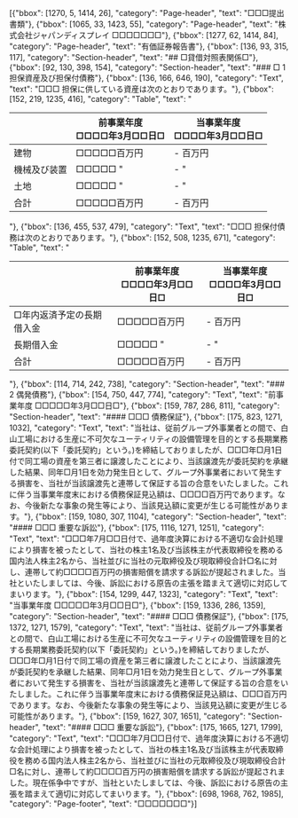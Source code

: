 [{"bbox": [1270, 5, 1414, 26], "category": "Page-header", "text": "□□□提出書類"}, {"bbox": [1065, 33, 1423, 55], "category": "Page-header", "text": "株式会社ジャパンディスプレイ □□□□□□□"}, {"bbox": [1277, 62, 1414, 84], "category": "Page-header", "text": "有価証券報告書"}, {"bbox": [136, 93, 315, 117], "category": "Section-header", "text": "## □貸借対照表関係□"}, {"bbox": [92, 130, 398, 154], "category": "Section-header", "text": "### □ 1 担保資産及び担保付債務"}, {"bbox": [136, 166, 646, 190], "category": "Text", "text": "□□□ 担保に供している資産は次のとおりであります。"}, {"bbox": [152, 219, 1235, 416], "category": "Table", "text": "<table><thead><tr><th></th><th>前事業年度<br>□□□□年3月□□日□</th><th>当事業年度<br>□□□□年3月□□日□</th></tr></thead><tbody><tr><td>建物</td><td>□□□□□百万円</td><td>- 百万円</td></tr><tr><td>機械及び装置</td><td>□□□□□ \"</td><td>- \"</td></tr><tr><td>土地</td><td>□□□□□ \"</td><td>- \"</td></tr><tr><td>合計</td><td>□□□□□百万円</td><td>- 百万円</td></tr></tbody></table>"}, {"bbox": [136, 455, 537, 479], "category": "Text", "text": "□□□ 担保付債務は次のとおりであります。"}, {"bbox": [152, 508, 1235, 671], "category": "Table", "text": "<table><thead><tr><th></th><th>前事業年度<br>□□□□年3月□□日□</th><th>当事業年度<br>□□□□年3月□□日□</th></tr></thead><tbody><tr><td>□年内返済予定の長期借入金</td><td>□□□□□百万円</td><td>- 百万円</td></tr><tr><td>長期借入金</td><td>□□□□□ \"</td><td>- \"</td></tr><tr><td>合計</td><td>□□□□□百万円</td><td>- 百万円</td></tr></tbody></table>"}, {"bbox": [114, 714, 242, 738], "category": "Section-header", "text": "### 2 偶発債務"}, {"bbox": [154, 750, 447, 774], "category": "Text", "text": "前事業年度 □□□□□年3月□□日□"}, {"bbox": [159, 787, 286, 811], "category": "Section-header", "text": "#### □□□ 債務保証"}, {"bbox": [175, 823, 1271, 1032], "category": "Text", "text": "当社は、従前グループ外事業者との間で、白山工場における生産に不可欠なユーティリティの設備管理を目的とする長期業務委託契約(以下「委託契約」という。)を締結しておりましたが、□□□年□月1日付で同工場の資産を第三者に譲渡したことにより、当該譲渡先が委託契約を承継した結果、同年□月1日を効力発生日として、グループ外事業者において発生する損害を、当社が当該譲渡先と連帯して保証する旨の合意をいたしました。これに伴う当事業年度末における債務保証見込額は、□□□□百万円であります。なお、今後新たな事象の発生等により、当該見込額に変更が生じる可能性があります。"}, {"bbox": [159, 1080, 307, 1104], "category": "Section-header", "text": "#### □□□ 重要な訴訟"}, {"bbox": [175, 1116, 1271, 1251], "category": "Text", "text": "□□□年7月□□日付で、過年度決算における不適切な会計処理により損害を被ったとして、当社の株主1名及び当該株主が代表取締役を務める国内法人株主2名から、当社並びに当社の元取締役及び現取締役合計□名に対し、連帯して約□□□□百万円の損害賠償を請求する訴訟が提起されました。当社といたしましては、今後、訴訟における原告の主張を踏まえて適切に対応してまいります。"}, {"bbox": [154, 1299, 447, 1323], "category": "Text", "text": "当事業年度 □□□□□年3月□□日□"}, {"bbox": [159, 1336, 286, 1359], "category": "Section-header", "text": "#### □□□ 債務保証"}, {"bbox": [175, 1372, 1271, 1579], "category": "Text", "text": "当社は、従前グループ外事業者との間で、白山工場における生産に不可欠なユーティリティの設備管理を目的とする長期業務委託契約(以下「委託契約」という。)を締結しておりましたが、□□□年□月1日付で同工場の資産を第三者に譲渡したことにより、当該譲渡先が委託契約を承継した結果、同年□月1日を効力発生日として、グループ外事業者において発生する損害を、当社が当該譲渡先と連帯して保証する旨の合意をいたしました。これに伴う当事業年度末における債務保証見込額は、□□□百万円であります。なお、今後新たな事象の発生等により、当該見込額に変更が生じる可能性があります。"}, {"bbox": [159, 1627, 307, 1651], "category": "Section-header", "text": "#### □□□ 重要な訴訟"}, {"bbox": [175, 1665, 1271, 1799], "category": "Text", "text": "□□□年7月□□日付で、過年度決算における不適切な会計処理により損害を被ったとして、当社の株主1名及び当該株主が代表取締役を務める国内法人株主2名から、当社並びに当社の元取締役及び現取締役合計□名に対し、連帯して約□□□□百万円の損害賠償を請求する訴訟が提起されました。現在係争中ですが、当社といたしましては、今後、訴訟における原告の主張を踏まえて適切に対応してまいります。"}, {"bbox": [698, 1968, 762, 1985], "category": "Page-footer", "text": "□□□□□□□"}]
